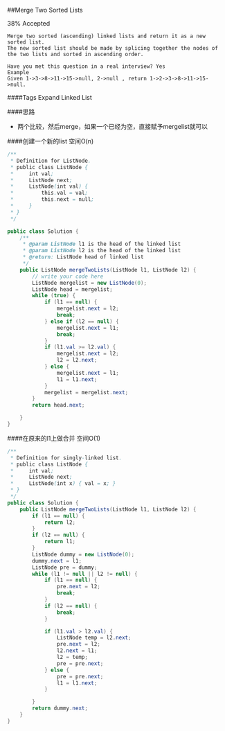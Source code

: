 ##Merge Two Sorted Lists

38% Accepted

	Merge two sorted (ascending) linked lists and return it as a new sorted list.
    The new sorted list should be made by splicing together the nodes of the two lists and sorted in ascending order.

	Have you met this question in a real interview? Yes
	Example
	Given 1->3->8->11->15->null, 2->null , return 1->2->3->8->11->15->null.

####Tags Expand
Linked List

####思路
- 两个比较，然后merge，如果一个已经为空，直接赋予mergelist就可以


####创建一个新的list 空间O(n)
```java
/**
 * Definition for ListNode.
 * public class ListNode {
 *     int val;
 *     ListNode next;
 *     ListNode(int val) {
 *         this.val = val;
 *         this.next = null;
 *     }
 * }
 */

public class Solution {
    /**
     * @param ListNode l1 is the head of the linked list
     * @param ListNode l2 is the head of the linked list
     * @return: ListNode head of linked list
     */
    public ListNode mergeTwoLists(ListNode l1, ListNode l2) {
        // write your code here
        ListNode mergelist = new ListNode(0);
        ListNode head = mergelist;
        while (true) {
            if (l1 == null) {
                mergelist.next = l2;
                break;
            } else if (l2 == null) {
                mergelist.next = l1;
                break;
            }
            if (l1.val >= l2.val) {
                mergelist.next = l2;
                l2 = l2.next;
            } else {
                mergelist.next = l1;
                l1 = l1.next;
            }
            mergelist = mergelist.next;
        }
        return head.next;

    }
}

```

####在原来的l1上做合并 空间O(1)
```java
/**
 * Definition for singly-linked list.
 * public class ListNode {
 *     int val;
 *     ListNode next;
 *     ListNode(int x) { val = x; }
 * }
 */
public class Solution {
    public ListNode mergeTwoLists(ListNode l1, ListNode l2) {
        if (l1 == null) {
            return l2;
        }
        if (l2 == null) {
            return l1;
        }
        ListNode dummy = new ListNode(0);
        dummy.next = l1;
        ListNode pre = dummy;
        while (l1 != null || l2 != null) {
            if (l1 == null) {
                pre.next = l2;
                break;
            }
            if (l2 == null) {
                break;
            }

            if (l1.val > l2.val) {
                ListNode temp = l2.next;
                pre.next = l2;
                l2.next = l1;
                l2 = temp;
                pre = pre.next;
            } else {
                pre = pre.next;
                l1 = l1.next;
            }

        }
        return dummy.next;
    }
}
```
